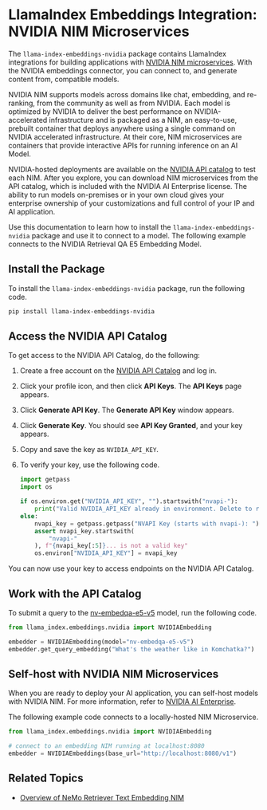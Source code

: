 <!-- Most sibling folders are using this title format -->
# LlamaIndex Embeddings Integration: NVIDIA NIM Microservices

The `llama-index-embeddings-nvidia` package contains LlamaIndex integrations for building applications with [NVIDIA NIM microservices](https://developer.nvidia.com/nim). 
With the NVIDIA embeddings connector, you can connect to, and generate content from, compatible models.

NVIDIA NIM supports models across domains like chat, embedding, and re-ranking, from the community as well as from NVIDIA. 
Each model is optimized by NVIDIA to deliver the best performance on NVIDIA-accelerated infrastructure and is packaged as a NIM, 
an easy-to-use, prebuilt container that deploys anywhere using a single command on NVIDIA accelerated infrastructure. 
At their core, NIM microservices are containers that provide interactive APIs for running inference on an AI Model. 

NVIDIA-hosted deployments are available on the [NVIDIA API catalog](https://build.nvidia.com/) to test each NIM. 
After you explore, you can download NIM microservices from the API catalog, which is included with the NVIDIA AI Enterprise license. 
The ability to run models on-premises or in your own cloud gives your enterprise ownership of your customizations and full control of your IP and AI application. 

Use this documentation to learn how to install the `llama-index-embeddings-nvidia` package and use it to connect to a model.
The following example connects to the NVIDIA Retrieval QA E5 Embedding Model.
<!-- Don't link to the model yet because until the reader signs in at a following step, the link might 404 -->



## Install the Package

To install the `llama-index-embeddings-nvidia` package, run the following code.

```bash
pip install llama-index-embeddings-nvidia
```


## Access the NVIDIA API Catalog

To get access to the NVIDIA API Catalog, do the following:

1. Create a free account on the [NVIDIA API Catalog](https://build.nvidia.com/) and log in.
2. Click your profile icon, and then click **API Keys**. The **API Keys** page appears.
3. Click **Generate API Key**. The **Generate API Key** window appears.
4. Click **Generate Key**.  You should see **API Key Granted**, and your key appears.
5. Copy and save the key as `NVIDIA_API_KEY`.
6. To verify your key, use the following code.

    ```python
    import getpass
    import os

    if os.environ.get("NVIDIA_API_KEY", "").startswith("nvapi-"):
        print("Valid NVIDIA_API_KEY already in environment. Delete to reset")
    else:
        nvapi_key = getpass.getpass("NVAPI Key (starts with nvapi-): ")
        assert nvapi_key.startswith(
            "nvapi-"
        ), f"{nvapi_key[:5]}... is not a valid key"
        os.environ["NVIDIA_API_KEY"] = nvapi_key
    ```

You can now use your key to access endpoints on the NVIDIA API Catalog.



## Work with the API Catalog

To submit a query to the [nv-embedqa-e5-v5](https://build.nvidia.com/nvidia/nv-embedqa-e5-v5/modelcard) model, 
run the following code.

```python
from llama_index.embeddings.nvidia import NVIDIAEmbedding

embedder = NVIDIAEmbedding(model="nv-embedqa-e5-v5")
embedder.get_query_embedding("What's the weather like in Komchatka?")
```



## Self-host with NVIDIA NIM Microservices

When you are ready to deploy your AI application, you can self-host models with NVIDIA NIM. 
For more information, refer to [NVIDIA AI Enterprise](https://www.nvidia.com/en-us/data-center/products/ai-enterprise/).

The following example code connects to a locally-hosted NIM Microservice. 

```python
from llama_index.embeddings.nvidia import NVIDIAEmbedding

# connect to an embedding NIM running at localhost:8080
embedder = NVIDIAEmbeddings(base_url="http://localhost:8080/v1")
```



## Related Topics

- [Overview of NeMo Retriever Text Embedding NIM](https://docs.nvidia.com/nim/nemo-retriever/text-embedding/latest/overview.html)
